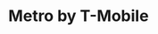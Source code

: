 ---
title: "Metro by T-Mobile"
url: /athens/metro-by-t-mobile-lexington-road/
shop: mobile phone
---
